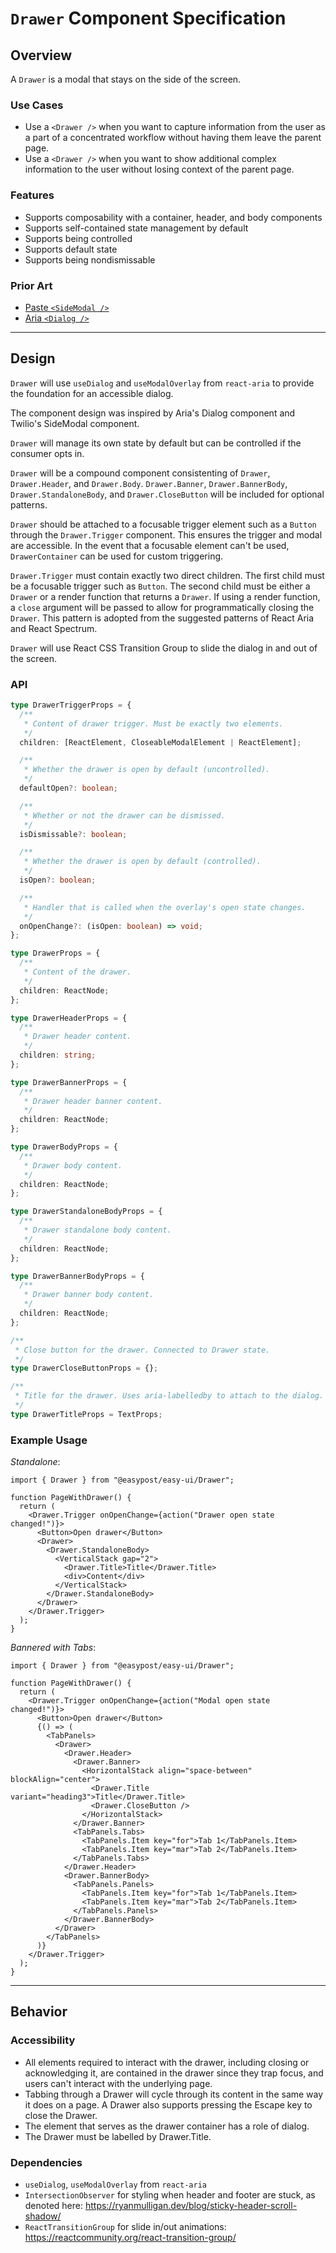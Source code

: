 # `Drawer` Component Specification

## Overview

A `Drawer` is a modal that stays on the side of the screen.

### Use Cases

- Use a `<Drawer />` when you want to capture information from the user as a part of a concentrated workflow without having them leave the parent page.
- Use a `<Drawer />` when you want to show additional complex information to the user without losing context of the parent page.

### Features

- Supports composability with a container, header, and body components
- Supports self-contained state management by default
- Supports being controlled
- Supports default state
- Supports being nondismissable

### Prior Art

- [Paste `<SideModal />`](https://paste.twilio.design/components/side-modal)
- [Aria `<Dialog />`](https://react-spectrum.adobe.com/react-aria/Dialog.html)

---

## Design

`Drawer` will use `useDialog` and `useModalOverlay` from `react-aria` to provide the foundation for an accessible dialog.

The component design was inspired by Aria's Dialog component and Twilio's SideModal component.

`Drawer` will manage its own state by default but can be controlled if the consumer opts in.

`Drawer` will be a compound component consistenting of `Drawer`, `Drawer.Header`, and `Drawer.Body`. `Drawer.Banner`, `Drawer.BannerBody`, `Drawer.StandaloneBody`, and `Drawer.CloseButton` will be included for optional patterns.

`Drawer` should be attached to a focusable trigger element such as a `Button` through the `Drawer.Trigger` component. This ensures the trigger and modal are accessible. In the event that a focusable element can't be used, `DrawerContainer` can be used for custom triggering.

`Drawer.Trigger` must contain exactly two direct children. The first child must be a focusable trigger such as `Button`. The second child must be either a `Drawer` or a render function that returns a `Drawer`. If using a render function, a `close` argument will be passed to allow for programmatically closing the `Drawer`. This pattern is adopted from the suggested patterns of React Aria and React Spectrum.

`Drawer` will use React CSS Transition Group to slide the dialog in and out of the screen.

### API

```ts
type DrawerTriggerProps = {
  /**
   * Content of drawer trigger. Must be exactly two elements.
   */
  children: [ReactElement, CloseableModalElement | ReactElement];

  /**
   * Whether the drawer is open by default (uncontrolled).
   */
  defaultOpen?: boolean;

  /**
   * Whether or not the drawer can be dismissed.
   */
  isDismissable?: boolean;

  /**
   * Whether the drawer is open by default (controlled).
   */
  isOpen?: boolean;

  /**
   * Handler that is called when the overlay's open state changes.
   */
  onOpenChange?: (isOpen: boolean) => void;
};

type DrawerProps = {
  /**
   * Content of the drawer.
   */
  children: ReactNode;
};

type DrawerHeaderProps = {
  /**
   * Drawer header content.
   */
  children: string;
};

type DrawerBannerProps = {
  /**
   * Drawer header banner content.
   */
  children: ReactNode;
};

type DrawerBodyProps = {
  /**
   * Drawer body content.
   */
  children: ReactNode;
};

type DrawerStandaloneBodyProps = {
  /**
   * Drawer standalone body content.
   */
  children: ReactNode;
};

type DrawerBannerBodyProps = {
  /**
   * Drawer banner body content.
   */
  children: ReactNode;
};

/**
 * Close button for the drawer. Connected to Drawer state.
 */
type DrawerCloseButtonProps = {};

/**
 * Title for the drawer. Uses aria-labelledby to attach to the dialog.
 */
type DrawerTitleProps = TextProps;
```

### Example Usage

_Standalone_:

```tsx
import { Drawer } from "@easypost/easy-ui/Drawer";

function PageWithDrawer() {
  return (
    <Drawer.Trigger onOpenChange={action("Drawer open state changed!")}>
      <Button>Open drawer</Button>
      <Drawer>
        <Drawer.StandaloneBody>
          <VerticalStack gap="2">
            <Drawer.Title>Title</Drawer.Title>
            <div>Content</div>
          </VerticalStack>
        </Drawer.StandaloneBody>
      </Drawer>
    </Drawer.Trigger>
  );
}
```

_Bannered with Tabs_:

```tsx
import { Drawer } from "@easypost/easy-ui/Drawer";

function PageWithDrawer() {
  return (
    <Drawer.Trigger onOpenChange={action("Modal open state changed!")}>
      <Button>Open drawer</Button>
      {() => (
        <TabPanels>
          <Drawer>
            <Drawer.Header>
              <Drawer.Banner>
                <HorizontalStack align="space-between" blockAlign="center">
                  <Drawer.Title variant="heading3">Title</Drawer.Title>
                  <Drawer.CloseButton />
                </HorizontalStack>
              </Drawer.Banner>
              <TabPanels.Tabs>
                <TabPanels.Item key="for">Tab 1</TabPanels.Item>
                <TabPanels.Item key="mar">Tab 2</TabPanels.Item>
              </TabPanels.Tabs>
            </Drawer.Header>
            <Drawer.BannerBody>
              <TabPanels.Panels>
                <TabPanels.Item key="for">Tab 1</TabPanels.Item>
                <TabPanels.Item key="mar">Tab 2</TabPanels.Item>
              </TabPanels.Panels>
            </Drawer.BannerBody>
          </Drawer>
        </TabPanels>
      )}
    </Drawer.Trigger>
  );
}
```

---

## Behavior

### Accessibility

- All elements required to interact with the drawer, including closing or acknowledging it, are contained in the drawer since they trap focus, and users can't interact with the underlying page.
- Tabbing through a Drawer will cycle through its content in the same way it does on a page. A Drawer also supports pressing the Escape key to close the Drawer.
- The element that serves as the drawer container has a role of dialog.
- The Drawer must be labelled by Drawer.Title.

### Dependencies

- `useDialog`, `useModalOverlay` from `react-aria`
- `IntersectionObserver` for styling when header and footer are stuck, as denoted here: https://ryanmulligan.dev/blog/sticky-header-scroll-shadow/
- `ReactTransitionGroup` for slide in/out animations: https://reactcommunity.org/react-transition-group/
